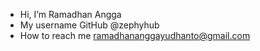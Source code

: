 - Hi, I’m Ramadhan Angga
- My username GitHub @zephyhub
- How to reach me ramadhananggayudhanto@gmail.com

<!---
zephyhub/zephyhub is a ✨ special ✨ repository because its `README.md` (this file) appears on your GitHub profile.
You can click the Preview link to take a look at your changes.
--->
